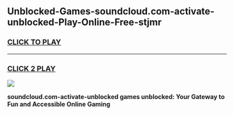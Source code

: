 
## Unblocked-Games-soundcloud.com-activate-unblocked-Play-Online-Free-stjmr
<h3>
<a href="https://premium76.site?title=soundcloud.com-activate-unblocked&ref=26A">CLICK TO PLAY</a></h3>
<hr>

<h3>
<a href="https://premium76.site?title=soundcloud.com-activate-unblocked&ref=26A">CLICK 2 PLAY</a>
  
</h3>

<a href="https://premium76.site?title=soundcloud.com-activate-unblocked&ref=26A"><img src="https://clearcache.store/games.png"></a>


**soundcloud.com-activate-unblocked games unblocked: Your Gateway to Fun and Accessible Online Gaming**
